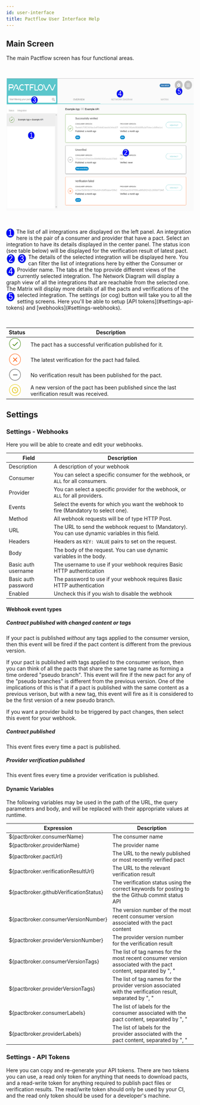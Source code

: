 ```yaml
---
id: user-interface
title: Pactflow User Interface Help
---
```


## Main Screen

The main Pactflow screen has four functional areas.

&nbsp;

![Main Screen](assets/ui/main-screen.png)

&nbsp;

<img src="assets/ui/one.png" alt="one" style="float: left; padding-right: 5px"/>
The list of all integrations are displayed on the left panel. An integration here is the pair of a consumer and provider that have a pact. Select an integration to have its details displayed in the center panel. The status icon (see table below) will be displayed for the verification result of latest pact.

<img src="assets/ui/two.png" alt="two" style="float: left; padding-right: 5px"/>
The details of the selected integration will be displayed here.

<img src="assets/ui/three.png" alt="three" style="float: left; padding-right: 5px"/>
You can filter the list of integrations here by either the Consumer or Provider name.

<img src="assets/ui/four.png" alt="four" style="float: left; padding-right: 5px"/>
The tabs at the top provide different views of the currently selected integration. The Network
Diagram will display a graph view of all the integrations that are reachable from the selected one.
The Matrix will display more details of all the pacts and verifications of the selected integration.

<img src="assets/ui/five.png" alt="five" style="float: left; padding-right: 5px"/>
The settings (or cog) button will take you to all the setting screens. Here you'll be able to setup
[API tokens](#settings-api-tokens) and [webhooks](#settings-webhooks).

&nbsp;

<div class="status-table">

| Status | Description |
|-------------|-------------|
| ![success](assets/ui/success.png) | The pact has a successful verification published for it. |
| ![failed](assets/ui/failed.png) | The latest verification for the pact had failed. |
| ![unverified](assets/ui/unverified.png) | No verification result has been published for the pact. |
| ![waiting](assets/ui/waiting.png) | A new version of the pact has been published since the last verification result was received. |

</div>

## Settings

### Settings - Webhooks

Here you will be able to create and edit your webhooks.

| Field | Description |
| ----- | ----------- |
| Description | A description of your webhook |
| Consumer | You can select a specific consumer for the webhook, or `ALL` for all consumers.  |
| Provider | You can select a specific provider for the webhook, or `ALL` for all providers. |
| Events | Select the events for which you want the webhook to fire (Mandatory to select one). |
| Method | All webhook requests will be of type HTTP Post. |
| URL | The URL to send the webhook request to (Mandatory). You can use dynamic variables in this field. |
| Headers | Headers as `KEY: VALUE` pairs to set on the request. |
| Body | The body of the request. You can use dynamic variables in the body. |
| Basic auth username | The username to use if your webhook requires Basic HTTP authentication |
| Basic auth password | The password to use if your webhook requires Basic HTTP authentication |
| Enabled | Uncheck this if you wish to disable the webhook |

#### Webhook event types

##### Contract published with changed content or tags

If your pact is published _without_ any tags applied to the consumer version, then this event will be fired if the pact content is different from the previous version.

If your pact is published _with_ tags applied to the consumer verison, then you can think of all the pacts that share the same tag name as forming a time ordered "pseudo branch". This event will fire if the new pact for any of the "pseudo branches" is different from the previous version. One of the implications of this is that if a pact is published with the same content as a previous verison, but with a new tag, this event will fire as it is considered to be the first version of a new pseudo branch.

If you want a provider build to be triggered by pact changes, then select this event for your webhook.

##### Contract published

This event fires every time a pact is published.

##### Provider verification published

This event fires every time a provider verification is published.

#### Dynamic Variables

The following variables may be used in the path of the URL, the query parameters and body, and will be replaced with their appropriate values at runtime.

| Expression | Description |
| ---------- | ----------- |
| ${pactbroker.consumerName} | The consumer name |
| ${pactbroker.providerName} | The provider name |
| ${pactbroker.pactUrl} | The URL to the newly published or most recently verified pact |
| ${pactbroker.verificationResultUrl} | The URL to the relevant verification result |
| ${pactbroker.githubVerificationStatus} | The verification status using the correct keywords for posting to the the Github commit status API |
| ${pactbroker.consumerVersionNumber} | The version number of the most recent consumer version associated with the pact content |
| ${pactbroker.providerVersionNumber} | The provider version number for the verification result |
| ${pactbroker.consumerVersionTags} | The list of tag names for the most recent consumer version associated with the pact content, separated by ", " |
| ${pactbroker.providerVersionTags} | The list of tag names for the provider version associated with the verification result, separated by ", " |
| ${pactbroker.consumerLabels} | The list of labels for the consumer associated with the pact content, separated by ", " |
| ${pactbroker.providerLabels} | The list of labels for the provider associated with the pact content, separated by ", " |

### Settings - API Tokens

Here you can copy and re-generate your API tokens. There are two tokens you can use, a read only token
for anything that needs to download pacts, and a read-write token for anything required to publish
pact files or verification results. The read/write token should only be used by your CI, and the read only token should be used for a developer's machine.
